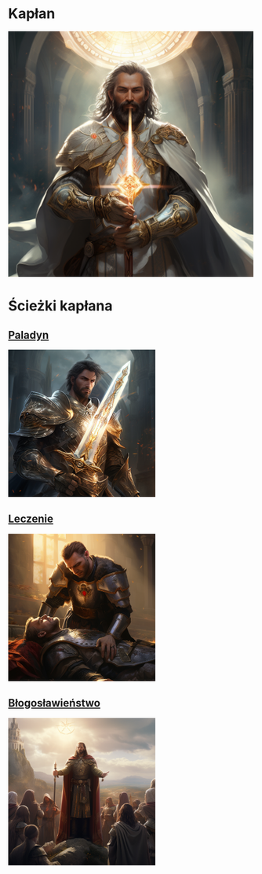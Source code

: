 # Kapłan

<img src="imgs/kaplan.png" width="500">

# Ścieżki kapłana

## [Paladyn](sciezki/paladyn.md)
<img src="sciezki/imgs/paladyn.png" width="300">

## [Leczenie](sciezki/leczenie.md)
<img src="sciezki/imgs/leczenie.png" width="300">

## [Błogosławieństwo](sciezki/blogoslawienstwo.md)
<img src="sciezki/imgs/blogoslawienstwo.png" width="300">
